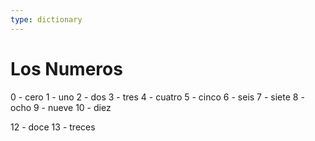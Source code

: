 ```yaml
---
type: dictionary
---
```


# Los Numeros

0 - cero
1 - uno
2 - dos
3 - tres
4 - cuatro
5 - cinco
6 - seis
7 - siete
8 - ocho
9 - nueve
10 - diez

12 - doce
13 - treces
